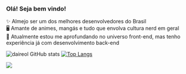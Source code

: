 ### Olá! Seja bem vindo!

✨ Almejo ser um dos melhores desenvolvedores do Brasil<br>
🖥️ Amante de animes, mangás e tudo que envolva cultura nerd em geral<br>
🎨 Atualmente estou me aprofundando no universo front-end, mas tenho experiência já com desenvolvimento back-end<br>

![daireol GitHub stats](https://github-readme-stats.vercel.app/api?username=daierol&show_icons=true&theme=midnight-purple)
[![Top Langs](https://github-readme-stats.vercel.app/api/top-langs/?username=daierol&layout=compact&theme=midnight-purple)](https://github.com/anuraghazra/github-readme-stats)

<img src="https://img.shields.io/badge/Discord-7289DA?style=for-the-badge&logo=discord&logoColor=white"/> 
